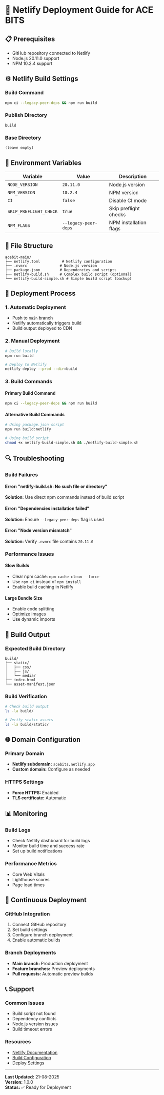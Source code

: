 # 🚀 Netlify Deployment Guide for ACE BITS

## 📋 Prerequisites

- GitHub repository connected to Netlify
- Node.js 20.11.0 support
- NPM 10.2.4 support

## ⚙️ Netlify Build Settings

### Build Command
```bash
npm ci --legacy-peer-deps && npm run build
```

### Publish Directory
```
build
```

### Base Directory
```
(leave empty)
```

## 🔧 Environment Variables

| Variable | Value | Description |
|----------|-------|-------------|
| `NODE_VERSION` | `20.11.0` | Node.js version |
| `NPM_VERSION` | `10.2.4` | NPM version |
| `CI` | `false` | Disable CI mode |
| `SKIP_PREFLIGHT_CHECK` | `true` | Skip preflight checks |
| `NPM_FLAGS` | `--legacy-peer-deps` | NPM installation flags |

## 📁 File Structure

```
acebit-main/
├── netlify.toml          # Netlify configuration
├── .nvmrc               # Node.js version
├── package.json         # Dependencies and scripts
├── netlify-build.sh     # Complex build script (optional)
└── netlify-build-simple.sh # Simple build script (backup)
```

## 🚀 Deployment Process

### 1. Automatic Deployment
- Push to `main` branch
- Netlify automatically triggers build
- Build output deployed to CDN

### 2. Manual Deployment
```bash
# Build locally
npm run build

# Deploy to Netlify
netlify deploy --prod --dir=build
```

### 3. Build Commands

#### Primary Build Command
```bash
npm ci --legacy-peer-deps && npm run build
```

#### Alternative Build Commands
```bash
# Using package.json script
npm run build:netlify

# Using build script
chmod +x netlify-build-simple.sh && ./netlify-build-simple.sh
```

## 🔍 Troubleshooting

### Build Failures

#### Error: "netlify-build.sh: No such file or directory"
**Solution:** Use direct npm commands instead of build script

#### Error: "Dependencies installation failed"
**Solution:** Ensure `--legacy-peer-deps` flag is used

#### Error: "Node version mismatch"
**Solution:** Verify `.nvmrc` file contains `20.11.0`

### Performance Issues

#### Slow Builds
- Clear npm cache: `npm cache clean --force`
- Use `npm ci` instead of `npm install`
- Enable build caching in Netlify

#### Large Bundle Size
- Enable code splitting
- Optimize images
- Use dynamic imports

## 📱 Build Output

### Expected Build Directory
```
build/
├── static/
│   ├── css/
│   ├── js/
│   └── media/
├── index.html
└── asset-manifest.json
```

### Build Verification
```bash
# Check build output
ls -la build/

# Verify static assets
ls -la build/static/
```

## 🌐 Domain Configuration

### Primary Domain
- **Netlify subdomain:** `acebits.netlify.app`
- **Custom domain:** Configure as needed

### HTTPS Settings
- **Force HTTPS:** Enabled
- **TLS certificate:** Automatic

## 📊 Monitoring

### Build Logs
- Check Netlify dashboard for build logs
- Monitor build time and success rate
- Set up build notifications

### Performance Metrics
- Core Web Vitals
- Lighthouse scores
- Page load times

## 🔄 Continuous Deployment

### GitHub Integration
1. Connect GitHub repository
2. Set build settings
3. Configure branch deployment
4. Enable automatic builds

### Branch Deployments
- **Main branch:** Production deployment
- **Feature branches:** Preview deployments
- **Pull requests:** Automatic preview builds

## 📞 Support

### Common Issues
- Build script not found
- Dependency conflicts
- Node.js version issues
- Build timeout errors

### Resources
- [Netlify Documentation](https://docs.netlify.com/)
- [Build Configuration](https://docs.netlify.com/configure-builds/overview/)
- [Deploy Settings](https://docs.netlify.com/site-deploys/overview/)

---

**Last Updated:** 21-08-2025  
**Version:** 1.0.0  
**Status:** ✅ Ready for Deployment
